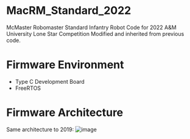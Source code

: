 # MacRM_Standard_2022
McMaster Robomaster Standard Infantry Robot Code for 2022 A&amp;M University Lone Star Competition
Modified and inherited from previous code.

# Firmware Environment
- Type C Development Board
- FreeRTOS

# Firmware Architecture
Same architecture to 2019:
![image](https://user-images.githubusercontent.com/57267209/185773597-4cd07a38-2232-4443-a679-13531dbe4313.png)

